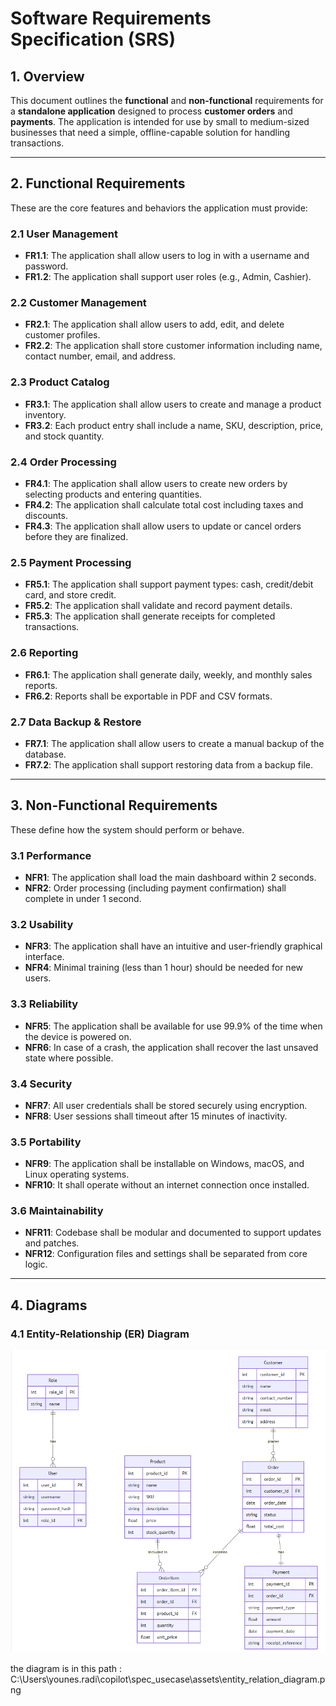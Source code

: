 # Software Requirements Specification (SRS)

## 1. Overview

This document outlines the **functional** and **non-functional** requirements for a **standalone application** designed to process **customer orders** and **payments**. The application is intended for use by small to medium-sized businesses that need a simple, offline-capable solution for handling transactions.

---

## 2. Functional Requirements

These are the core features and behaviors the application must provide:

### 2.1 User Management
- **FR1.1**: The application shall allow users to log in with a username and password.
- **FR1.2**: The application shall support user roles (e.g., Admin, Cashier).

### 2.2 Customer Management
- **FR2.1**: The application shall allow users to add, edit, and delete customer profiles.
- **FR2.2**: The application shall store customer information including name, contact number, email, and address.

### 2.3 Product Catalog
- **FR3.1**: The application shall allow users to create and manage a product inventory.
- **FR3.2**: Each product entry shall include a name, SKU, description, price, and stock quantity.

### 2.4 Order Processing
- **FR4.1**: The application shall allow users to create new orders by selecting products and entering quantities.
- **FR4.2**: The application shall calculate total cost including taxes and discounts.
- **FR4.3**: The application shall allow users to update or cancel orders before they are finalized.

### 2.5 Payment Processing
- **FR5.1**: The application shall support payment types: cash, credit/debit card, and store credit.
- **FR5.2**: The application shall validate and record payment details.
- **FR5.3**: The application shall generate receipts for completed transactions.

### 2.6 Reporting
- **FR6.1**: The application shall generate daily, weekly, and monthly sales reports.
- **FR6.2**: Reports shall be exportable in PDF and CSV formats.

### 2.7 Data Backup & Restore
- **FR7.1**: The application shall allow users to create a manual backup of the database.
- **FR7.2**: The application shall support restoring data from a backup file.

---

## 3. Non-Functional Requirements

These define how the system should perform or behave.

### 3.1 Performance
- **NFR1**: The application shall load the main dashboard within 2 seconds.
- **NFR2**: Order processing (including payment confirmation) shall complete in under 1 second.

### 3.2 Usability
- **NFR3**: The application shall have an intuitive and user-friendly graphical interface.
- **NFR4**: Minimal training (less than 1 hour) should be needed for new users.

### 3.3 Reliability
- **NFR5**: The application shall be available for use 99.9% of the time when the device is powered on.
- **NFR6**: In case of a crash, the application shall recover the last unsaved state where possible.

### 3.4 Security
- **NFR7**: All user credentials shall be stored securely using encryption.
- **NFR8**: User sessions shall timeout after 15 minutes of inactivity.

### 3.5 Portability
- **NFR9**: The application shall be installable on Windows, macOS, and Linux operating systems.
- **NFR10**: It shall operate without an internet connection once installed.

### 3.6 Maintainability
- **NFR11**: Codebase shall be modular and documented to support updates and patches.
- **NFR12**: Configuration files and settings shall be separated from core logic.

---

## 4. Diagrams

### 4.1 Entity-Relationship (ER) Diagram
![ER Diagram](assets/entity_relation_diagram.png)

the diagram is in this path :
C:\Users\younes.radi\copilot\spec_usecase\assets\entity_relation_diagram.png
